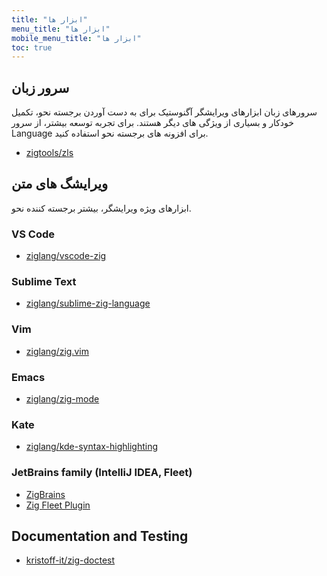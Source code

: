 ```yaml
---
title: "ابزار ها"
menu_title: "ابزار ها"
mobile_menu_title: "ابزار ها"
toc: true
---
```


## سرور زبان
سرورهای زبان ابزارهای ویرایشگر آگنوستیک برای به دست آوردن برجسته نحو، تکمیل خودکار و بسیاری از ویژگی های دیگر هستند. برای تجربه توسعه بیشتر، از سرور Language برای افزونه های برجسته نحو استفاده کنید.

- [zigtools/zls](https://github.com/zigtools/zls)

## ویرایشگ های متن
ابزارهای ویژه ویرایشگر، بیشتر برجسته کننده نحو.

### VS Code
- [ziglang/vscode-zig](https://github.com/ziglang/vscode-zig)

### Sublime Text
- [ziglang/sublime-zig-language](https://github.com/ziglang/sublime-zig-language)

### Vim
- [ziglang/zig.vim](https://github.com/ziglang/zig.vim)

### Emacs
- [ziglang/zig-mode](https://github.com/ziglang/zig-mode)

### Kate
- [ziglang/kde-syntax-highlighting](https://github.com/ziglang/kde-syntax-highlighting)

### JetBrains family (IntelliJ IDEA, Fleet)
- [ZigBrains](https://plugins.jetbrains.com/plugin/22456-zigbrains)
- [Zig Fleet Plugin](https://plugins.jetbrains.com/plugin/26070-zig)

## Documentation and Testing
- [kristoff-it/zig-doctest](https://github.com/kristoff-it/zig-doctest)

